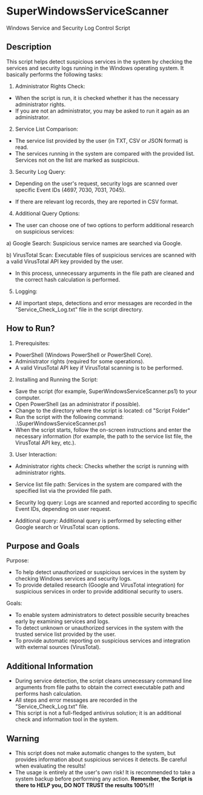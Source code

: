# SuperWindowsServiceScanner
Windows Service and Security Log Control Script

Description
--------
This script helps detect suspicious services in the system by checking the services and security logs running in the Windows operating system. It basically performs the following tasks:

1. Administrator Rights Check:
- When the script is run, it is checked whether it has the necessary administrator rights.
- If you are not an administrator, you may be asked to run it again as an administrator.

2. Service List Comparison:
- The service list provided by the user (in TXT, CSV or JSON format) is read.
- The services running in the system are compared with the provided list. Services not on the list are marked as suspicious.

3. Security Log Query:

- Depending on the user's request, security logs are scanned over specific Event IDs (4697, 7030, 7031, 7045).

- If there are relevant log records, they are reported in CSV format.

4. Additional Query Options:
- The user can choose one of two options to perform additional research on suspicious services:

a) Google Search: Suspicious service names are searched via Google.

b) VirusTotal Scan: Executable files of suspicious services are scanned with a valid VirusTotal API key provided by the user.

- In this process, unnecessary arguments in the file path are cleaned and the correct hash calculation is performed.

5. Logging:
- All important steps, detections and error messages are recorded in the "Service_Check_Log.txt" file in the script directory.

How to Run?
-------------------
1. Prerequisites:
- PowerShell (Windows PowerShell or PowerShell Core).
- Administrator rights (required for some operations).
- A valid VirusTotal API key if VirusTotal scanning is to be performed.

2. Installing and Running the Script:
- Save the script (for example, SuperWindowsServiceScanner.ps1) to your computer.
- Open PowerShell (as an administrator if possible).
- Change to the directory where the script is located:
cd "Script Folder"
- Run the script with the following command:
.\SuperWindowsServiceScanner.ps1
- When the script starts, follow the on-screen instructions and enter the necessary information (for example, the path to the service list file, the VirusTotal API key, etc.).

3. User Interaction:
- Administrator rights check: Checks whether the script is running with administrator rights.
- Service list file path: Services in the system are compared with the specified list via the provided file path.

- Security log query: Logs are scanned and reported according to specific Event IDs, depending on user request.

- Additional query: Additional query is performed by selecting either Google search or VirusTotal scan options.

Purpose and Goals
--------------------
Purpose:
- To help detect unauthorized or suspicious services in the system by checking Windows services and security logs.
- To provide detailed research (Google and VirusTotal integration) for suspicious services in order to provide additional security to users.

Goals:
- To enable system administrators to detect possible security breaches early by examining services and logs.
- To detect unknown or unauthorized services in the system with the trusted service list provided by the user.
- To provide automatic reporting on suspicious services and integration with external sources (VirusTotal).

Additional Information
------------
- During service detection, the script cleans unnecessary command line arguments from file paths to obtain the correct executable path and performs hash calculation.
- All steps and error messages are recorded in the "Service_Check_Log.txt" file.
- This script is not a full-fledged antivirus solution; it is an additional check and information tool in the system.

Warning
------
- This script does not make automatic changes to the system, but provides information about suspicious services it detects. Be careful when evaluating the results!
- The usage is entirely at the user's own risk! It is recommended to take a system backup before performing any action.
**Remember, the Script is there to HELP you, DO NOT TRUST the results 100%!!!**
